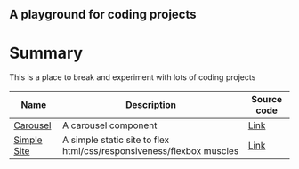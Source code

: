 ## A playground for coding projects

# Summary
This is a place to break and experiment with lots of coding projects

| Name          | Description | Source code
|-------------- |-------------|-----------
|[Carousel](https://codepen.io/benjaminkyamanywa/pen/abPExVr)  | A carousel component | [Link](https://codepen.io/benjaminkyamanywa/pen/abPExVr) 
|[Simple Site](https://codepen.io/benjaminkyamanywa/pen/ZEPbbBx)  | A simple static site to flex html/css/responsiveness/flexbox muscles | [Link](https://github.com/BenjaminKyamanywa/playground/tree/main/ground_001)

